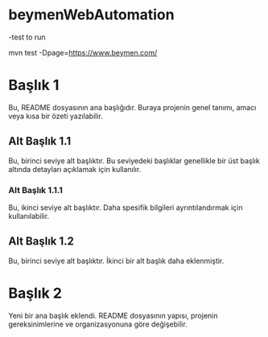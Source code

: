 # beymenWebAutomation
  -test to run
  
  mvn test -Dpage=https://www.beymen.com/


# Başlık 1

Bu, README dosyasının ana başlığıdır. Buraya projenin genel tanımı, amacı veya kısa bir özeti yazılabilir.

## Alt Başlık 1.1

Bu, birinci seviye alt başlıktır. Bu seviyedeki başlıklar genellikle bir üst başlık altında detayları açıklamak için kullanılır.

### Alt Başlık 1.1.1

Bu, ikinci seviye alt başlıktır. Daha spesifik bilgileri ayrıntılandırmak için kullanılabilir.

## Alt Başlık 1.2

Bu, birinci seviye alt başlıktır. İkinci bir alt başlık daha eklenmiştir.

# Başlık 2

Yeni bir ana başlık eklendi. README dosyasının yapısı, projenin gereksinimlerine ve organizasyonuna göre değişebilir.
